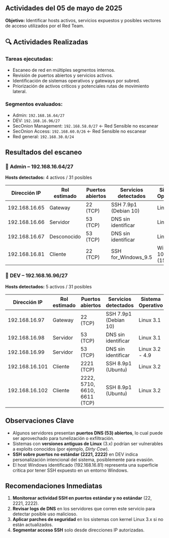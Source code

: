 ## Actividades del 05 de mayo de 2025

**Objetivo:** Identificar hosts activos, servicios expuestos y posibles vectores de acceso utilizados por el Red Team.

## 🔍 Actividades Realizadas

### Tareas ejecutadas:

- Escaneo de red en múltiples segmentos internos.
- Revisión de puertos abiertos y servicios activos.
- Identificación de sistemas operativos y gateways por subred.
- Priorización de activos críticos y potenciales rutas de movimiento lateral.

### Segmentos evaluados:

- Admin: `192.168.16.64/27`
- DEV: `192.168.16.96/27`
- SecOnion Management: `192.168.58.0/27` <- Red Sensible no escanear
- SecOnion Access: `192.168.60.0/26` <- Red Sensible no escanear
- Red general: `192.168.30.0/24`

## Resultados del escaneo

### 🔸 **Admin – 192.168.16.64/27**

**Hosts detectados:** 4 activos / 31 posibles

|Dirección IP|Rol estimado|Puertos abiertos|Servicios detectados|Sistema Operativo|
|---|---|---|---|---|
|192.168.16.65|Gateway|22 (TCP)|SSH 7.9p1 (Debian 10)|Linux 3.1|
|192.168.16.66|Servidor|53 (TCP)|DNS sin identificar|Linux 3.2|
|192.168.16.67|Desconocido|53 (TCP)|DNS sin identificar|Linux 3.1|
|192.168.16.81|Cliente|22 (TCP)|SSH for_Windows_9.5|Windows 10 (1511)|

### 🔸 **DEV – 192.168.16.96/27**

**Hosts detectados:** 5 activos / 31 posibles

|Dirección IP|Rol estimado|Puertos abiertos|Servicios detectados|Sistema Operativo|
|---|---|---|---|---|
|192.168.16.97|Gateway|22 (TCP)|SSH 7.9p1 (Debian 10)|Linux 3.1|
|192.168.16.98|Servidor|53 (TCP)|DNS sin identificar|Linux 3.1|
|192.168.16.99|Servidor|53 (TCP)|DNS sin identificar|Linux 3.2 - 4.9|
|192.168.16.101|Cliente|2221 (TCP)|SSH 8.9p1 (Ubuntu)|Linux 3.2|
|192.168.16.102|Cliente|2222, 5710, 6610, 6611 (TCP)|SSH 8.9p1 (Ubuntu)|Linux 3.2|

## Observaciones Clave

- Algunos servidores presentan **puertos DNS (53) abiertos**, lo cual puede ser aprovechado para tunelización o exfiltración.
- Sistemas con **versiones antiguas de Linux** (3.x) podrían ser vulnerables a exploits conocidos (por ejemplo, _Dirty Cow_).
- **SSH sobre puertos no estándar (2221, 2222)** en DEV indica personalización intencional del sistema, posiblemente para evasión.
- El host Windows identificado (192.168.16.81) representa una superficie crítica por tener SSH expuesto en un entorno Windows.

## Recomendaciones Inmediatas

1. **Monitorear actividad SSH en puertos estándar y no estándar** (22, 2221, 2222).
2. **Revisar logs de DNS** en los servidores que corren este servicio para detectar posible uso malicioso.
3. **Aplicar parches de seguridad** en los sistemas con kernel Linux 3.x si no están actualizados.
4. **Segmentar acceso SSH** solo desde direcciones IP autorizadas.